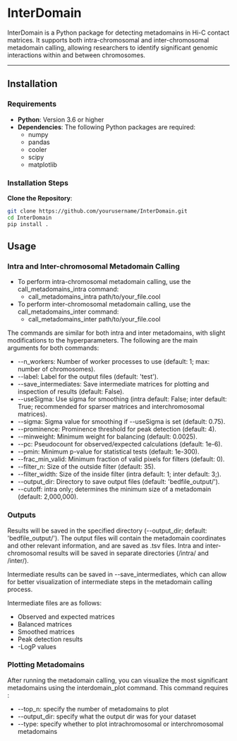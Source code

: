 # InterDomain

InterDomain is a Python package for detecting metadomains in Hi-C contact matrices. It supports both intra-chromosomal and inter-chromosomal metadomain calling, allowing researchers to identify significant genomic interactions within and between chromosomes.

---

## Installation

### Requirements

- **Python**: Version 3.6 or higher
- **Dependencies**: The following Python packages are required:
  - numpy
  - pandas
  - cooler
  - scipy
  - matplotlib

### Installation Steps

**Clone the Repository**:

   ```bash
   git clone https://github.com/yourusername/InterDomain.git
   cd InterDomain
   pip install .
   ```
      
## Usage

### Intra and Inter-chromosomal Metadomain Calling

- To perform intra-chromosomal metadomain calling, use the call_metadomains_intra command:
  - call_metadomains_intra path/to/your_file.cool 
- To perform inter-chromosomal metadomain calling, use the call_metadomains_inter command:
  - call_metadomains_inter path/to/your_file.cool 

The commands are similar for both intra and inter metadomains, with slight modifications to the hyperparameters. The following are the main arguments for both commands:

- --n_workers: Number of worker processes to use (default: 1; max: number of chromosomes).
- --label: Label for the output files (default: 'test').
- --save_intermediates: Save intermediate matrices for plotting and inspection of results (default: False).
- --useSigma: Use sigma for smoothing (intra default: False; inter default: True; recommended for sparser matrices and interchromosomal matrices).
- --sigma: Sigma value for smoothing if --useSigma is set (default: 0.75).
- --prominence: Prominence threshold for peak detection (default: 4).
- --minweight: Minimum weight for balancing (default: 0.0025).
- --pc: Pseudocount for observed/expected calculations (default: 1e-6).
- --pmin: Minimum p-value for statistical tests (default: 1e-300).
- --frac_min_valid: Minimum fraction of valid pixels for filters (default: 0).
- --filter_n: Size of the outside filter (default: 35).
- --filter_width: Size of the inside filter (intra default: 1; inter default: 3;).
- --output_dir: Directory to save output files (default: 'bedfile_output/').
- --cutoff: intra only; determines the minimum size of a metadomain (default: 2,000,000).


### Outputs

Results will be saved in the specified directory (--output_dir; default: 'bedfile_output/'). The output files will contain the metadomain coordinates and other relevant information, and are saved as .tsv files. Intra and inter-chromosomal results will be saved in separate directories (/intra/ and /inter/).

Intermediate results can be saved in --save_intermediates, which can allow for better visualization of intermediate steps in the metadomain calling process.

Intermediate files are as follows:
- Observed and expected matrices
- Balanced matrices
- Smoothed matrices
- Peak detection results
- -LogP values



### Plotting Metadomains

After running the metadomain calling, you can visualize the most significant metadomains using the interdomain_plot command. This command requires :
- --top_n: specify the number of metadomains to plot
- --output_dir: specify what the output dir was for your dataset
- --type: specify whether to plot intrachromosomal or interchromosomal metadomains
